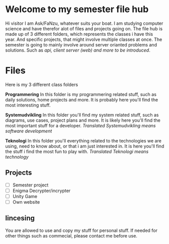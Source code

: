 # Welcome to my semester file hub
Hi visitor
I am Ask/FaNzu, whatever suits your boat. I am studying computer science and have therefor alot of files and projects going on. The file hub is made up of 3 different folders, which represents the classes i have this year. And specific projects, that might involve multiple classes at once. 
The semester is going to mainly involve around server orianted problems and solutions. Such as _api, client server (web) and more to be introduced_. 


# Files
Here is my 3 different class folders

**Programmering**
In this folder is my programmering related stuff, such as daily solutions, home projects and more. It is probably here you'll find the most interesting stuff.

**Systemudvikling**
In this folder you'll find my system related stuff, such as diagrams, use cases, project plans and more. It is likely here you'll find the most important stuff for a developer. 
_Translated Systemudvikling means software development_

**Teknologi** 
In this folder you'll everything related to the technologies we are using, need to know about, or that i am just interested in. It is here you'll find the stuff i find the most fun to play with.
_Translated Teknologi means technology_

## Projects

 - [ ] Semester project
 - [ ] Enigma Decrypter/incrypter
 - [ ] Unity Game
 - [ ] Own website
 
 ## lincesing
 You are allowed to use and copy my stuff for personal stuff. If needed for other things such as commecial, please contact me before use. 

